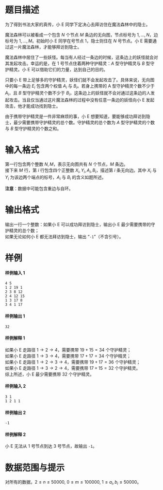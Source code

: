 
# 题目描述

为了得到书法大家的真传，小 E 同学下定决心去拜访住在魔法森林中的隐士。

魔法森林可以被看成一个包含 $N$ 个节点 $M$ 条边的无向图，节点标号为 $1,\ldots,N$，边标号为 $1,\ldots,M$。初始时小 E 同学在号节点 $1$，隐士则住在 $N$ 号节点。小 E 需要通过这一片魔法森林，才能够拜访到隐士。

魔法森林中居住了一些妖怪。每当有人经过一条边的时候，这条边上的妖怪就会对其发起攻击。幸运的是，在 $1$ 号节点住着两种守护精灵：$A$ 型守护精灵与 $B$ 型守护精灵。小 E 可以借助它们的力量，达到自己的目的。

只要小 E 带上足够多的守护精灵，妖怪们就不会发起攻击了。具体来说，无向图中的每一条边 $E_i$ 包含两个权值 $A_i$ 与 $B_i$。若身上携带的 A 型守护精灵个数不少于 $A_i$，且 $B$ 型守护精灵个数不少于 $B_i$，这条边上的妖怪就不会对通过这条边的人发起攻击。当且仅当通过这片魔法森林的过程中没有任意一条边的妖怪向小 E 发起攻击，他才能成功找到隐士。

由于携带守护精灵是一件非常麻烦的事，小 E 想要知道，要能够成功拜访到隐士，最少需要携带守护精灵的总个数。守护精灵的总个数为 $A$ 型守护精灵的个数与 $B$ 型守护精灵的个数之和。

# 输入格式

第一行包含两个整数 $N,M$，表示无向图共有 $N$ 个节点，$M$ 条边。  
接下来 $M$ 行，第 $i$ 行包含四个正整数 $X_i,Y_i,A_i,B_i$，描述第 $i$ 条无向边。其中 $X_i$ 与 $Y_i$ 为该边两个端点的标号，$A_i$ 与 $B_i$ 的含义如题所述。 

**注意**：数据中可能包含重边与自环。

# 输出格式

输出一行一个整数：如果小 E 可以成功拜访到隐士，输出小 E 最少需要携带的守护精灵的总个数；  
如果无论如何小 E 都无法拜访到隐士，输出 “``-1``”（不含引号）。

# 样例

#### 样例输入 1
```plain
4 5
1 2 19 1
2 3 8 12
2 4 12 15
1 3 17 8
3 4 1 17
```

#### 样例输出 1
```plain
32
```

#### 样例解释 1
如果小 E 走路径 $1\rightarrow2\rightarrow4$，需要携带 $19+15=34$ 个守护精灵；  
如果小 E 走路径 $1\rightarrow3\rightarrow4$，需要携带 $17+17=34$ 个守护精灵；  
如果小 E 走路径 $1\rightarrow2\rightarrow3\rightarrow4$，需要携带 $19+17=36$ 个守护精灵；  
如果小 E 走路径 $1\rightarrow3\rightarrow2\rightarrow4$，需要携带 $17+15=32$ 个守护精灵。  
综上所述，小 E 最少需要携带 $32$ 个守护精灵。

#### 样例输入 2
```plain
3 1
1 2 1 1
```

#### 样例输出 2
```plain
-1
```

#### 样例解释 2
小 E 无法从 $1$ 号节点到达 $3$ 号节点，故输出 ``-1``。

# 数据范围与提示

对所有的数据，$2 \leq n \leq 50000,\ 0 \leq m \leq 100000,\ 1 \leq a_i ,b_i \leq 50000$。

